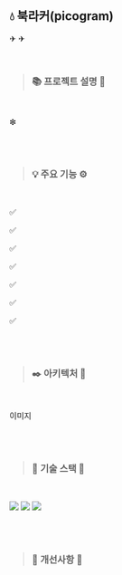 ## 💧 북라커(picogram)


✈  ✈

<br/>

>
> ###  📚 프로젝트 설명 📝
>

<br/>

  ❇ 

<br/><br/>

>
> ###  💡 주요 기능 ⚙️
>

<br/>

  ✅ 
    
  ✅ 
    
  ✅
  
  ✅
  
  ✅
  
  ✅
  
  ✅
  
<br/><br/>

>
> ###  ✒️ 아키텍처 📐
>

<br/>

이미지

<br/><br/>

>
> ###  🔧 기술 스택 🔧
>

<br/>

<p>
  <img src="https://img.shields.io/badge/html5-E34F26?style=for-the-badge&logo=html5&logoColor=white">
  <img src="https://img.shields.io/badge/css-1572B6?style=for-the-badge&logo=css3&logoColor=white">
  <img src="https://img.shields.io/badge/javascript-F7DF1E?style=for-the-badge&logo=javaScipt&logoColor=black"/>
</p>

<br/><br/>

>
> ###  🔔 개선사항 🔔
>

<br/>

